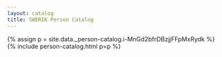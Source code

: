 ```yaml
---
layout: catalog
title: SWERIK Person Catalog
---
```

{% assign p = site.data._person-catalog.i-MnGd2bfrDBzjjFFpMxRydk %}
{% include person-catalog.html p=p %}

